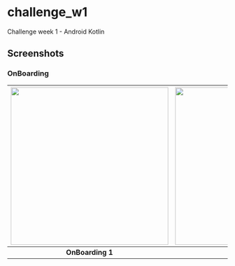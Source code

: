 # challenge_w1
Challenge week 1 - Android Kotlin
## Screenshots
### OnBoarding
| <img src="https://raw.githubusercontent.com/14h4i/challenge_w1/master/screenshots/onboarding_1.jpg" width="360" /> | <img src="https://raw.githubusercontent.com/14h4i/challenge_w1/master/screenshots/onboarding_2.jpg" width="360" /> | <img src="https://raw.githubusercontent.com/14h4i/challenge_w1/master/screenshots/onboarding_3.jpg" width="360" /> |
| :------------: | :------------: | :------------: |
| **OnBoarding 1** | **OnBoarding 2** | **OnBoarding 3** |
